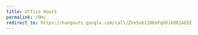 ```yaml
---
title: Office Hours
permalink: /OH/
redirect_to: https://hangouts.google.com/call/ZVeSv6128KmfgG6ikO61AEEE
---
```

